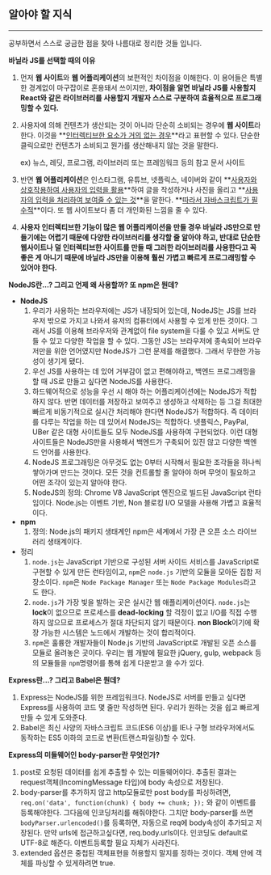 ## **알아야 할 지식**

---------

공부하면서 스스로 궁금한 점을 찾아 나름대로 정리한 것들 입니다.

**바닐라 JS를 선택할 때의 이유**


1. 먼저 **웹 사이트**와 **웹 어플리케이션**의 보편적인 차이점을 이해한다. 이 용어들은 특별한 경계없이 마구잡이로 혼용돼서 쓰이지만, **차이점을 알면 바닐라 JS를 사용할지 React와 같은 라이브러리를 사용할지 개발자 스스로 구분하여 효율적으로 프로그래밍할 수 있다.**

2. 사용자에 의해 컨텐츠가 생산되는 것이 아니라 단순히 소비되는 경우에 **웹 사이트**라 한다. 이것을 **<u>인터렉티브한 요소가 거의 없는 경우</u>**라고 표현할 수 있다. 단순한 클릭으로만 컨텐츠가 소비되고 뭔가를 생산해내지 않는 것을 말한다.
   
   ex) 뉴스, 레딧, 프로그램, 라이브러리 또는 프레임워크 등의 참고 문서 사이트
   
3. 반면 **웹 어플리케이션**은 인스타그램, 유튜브, 넷플릭스, 네이버와 같이 **<u>사용자와 상호작용하여 사용자의 입력을 활용</u>**하여 글을 작성하거나 사진을 올리고 **<u>사용자의 입력을 처리하여 보여줄 수 있는 것</u>**을 말한다. **<u>따라서 자바스크립트가 필수적</u>**이다. 또 웹 사이트보다 좀 더 개인화된 느낌을 줄 수 있다. 

4. **사용자 인터렉티브한 기능이 많은 웹 어플리케이션을 만들 경우 바닐라 JS만으로 만들기에는 어렵기 때문에 다양한 라이브러리를 생각할 줄 알아야 하고, 반대로 단순한 웹사이트나 덜 인터렉티브한 사이트를 만들 때 그러한 라이브러리를 사용한다고 꼭 좋은 게 아니기 때문에 바닐라 JS만을 이용해 훨씬 가볍고 빠르게 프로그래밍할 수 있어야 한다.**



**NodeJS란...? 그리고 언제 왜 사용할까? 또 npm은 뭔데?**

- **NodeJS**
  1. 우리가 사용하는 브라우저에는 JS가 내장되어 있는데, NodeJS는 JS를 브라우저 밖으로 가지고 나와서 유저의 컴퓨터에서 사용할 수 있게 만든 것이다. 그래서 JS를 이용해 브라우저와 관계없이 file system을 다룰 수 있고 서버도 만들 수 있고 다양한 작업을 할 수 있다. 그동안 JS는 브라우저에 종속되어 브라우저만을 위한 언어였지만 NodeJS가 그런 문제를 해결했다. 그래서 무한한 가능성이 생기게 됐다.
  2. 우선 JS를 사용하는 데 있어 거부감이 없고 편해야하고, 백엔드 프로그래밍을 할 때 JS로 만들고 싶다면 NodeJS를 사용한다.
  3. 하드웨어적으로 성능을 우선 시 해야 하는 어플리케이션에는 NodeJS가 적합하지 않다. 반면 데이터를 저장하고 보여주고 생성하고 삭제하는 등 그걸 최대한 빠르게 비동기적으로 실시간 처리해야 한다면 NodeJS가 적합하다. 즉 데이터를 다루는 작업을 하는 데 있어서 NodeJS는 적합하다. 넷플릭스, PayPal, UBer 같은 대형 사이트들도 모두 NodeJS를 사용하여 구현되었다. 이런 대형 사이트들은 NodeJS만을 사용해서 백엔드가 구축되어 있진 않고 다양한 백엔드 언어를 사용한다.
  4. NodeJS 프로그래밍은 아무것도 없는 0부터 시작해서 필요한 조각들을 하나씩 쌓아가며 만드는 것이다. 모든 것을 컨트롤할 줄 알아야 하며 무엇이 필요하고 어떤 조각이 있는지 알아야 한다.
  5. NodeJS의 정의: Chrome V8 JavaScript 엔진으로 빌드된 JavaScript 런타임이다. Node.js는 이벤트 기반, Non 블로킹 I/O 모델을 사용해 가볍고 효율적이다.
- **npm**
  1. 정의: Node.js의 패키지 생태계인 npm은 세계에서 가장 큰 오픈 소스 라이브러리 생태계이다.
- 정리
  1. `node.js`는 JavaScript 기반으로 구성된 서버 사이드 서비스를 JavaScript로 구현할 수 있게 만든 런타임이고, `npm`은 `node.js` 기반의 모듈을 모아둔 집합 저장소이다. `npm`은 `Node Package Manager` 또는 `Node Package Modules`라고도 한다.
  2. `node.js`가 가장 빛을 발하는 곳은 실시간 웹 애플리케이션이다. `node.js`는 **lock**이 없으므로 프로세스를 **dead-locking** 할 걱정이 없고 I/O를 직접 수행하지 않으므로 프로세스가 절대 차단되지 않기 때문이다. **non Block**이기에 확장 가능한 시스템은 노드에서 개발하는 것이 합리적이다.
  3. `npm`은 훌륭한 개발자들이 Node.js 기반의 JavaScript로 개발된 오픈 소스를 모듈로 올려놓은 곳이다. 우리는 웹 개발에 필요한 jQuery, gulp, webpack 등의 모듈들을 `npm`명령어를 통해 쉽게 다운받고 쓸 수가 있다.



**Express란...? 그리고 Babel은 뭔데?**

1. Express는 NodeJS를 위한 프레임워크다. NodeJS로 서버를 만들고 싶다면 Express를 사용하여 코드 몇 줄만 작성하면 된다. 우리가 원하는 것을 쉽고 빠르게 만들 수 있게 도와준다. 
2. Babel은 최신 사양의 자바스크립트 코드(ES6 이상)를 IE나 구형 브라우저에서도 동작하는 ES5 이하의 코드로 변환(트랜스파일링)할 수 있다. 



**Express의 미들웨어인 body-parser란 무엇인가?**

1. post로 요청된 데이터를 쉽게 추출할 수 있는 미들웨어이다. 추출된 결과는 request객체(IncomingMessage 타입)에 body 속성으로 저장된다.
2. body-parser를 추가하지 않고 http모듈로만 post body를 파싱하려면, `req.on('data', function(chunk) { body += chunk; });` 와 같이 이벤트를 등록해야한다. 그다음에 인코딩처리를 해줘야한다. 그치만 body-parser를 쓰면 `bodyParser.urlencoded()`를 등록하면, 자동으로 req에 body속성이 추가되고 저장된다. 만약 urls에 접근하고싶다면, req.body.urls이다. 인코딩도 default로 UTF-8로 해준다. 이벤트등록할 필요 자체가 사라진다.
3. extended 옵션은 중첩된 객체표현을 허용할지 말지를 정하는 것이다. 객체 안에 객체를 파싱할 수 있게하려면 true.

